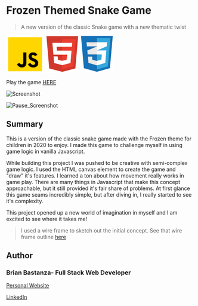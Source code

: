 # Frozen Themed Snake Game

> A new version of the classic Snake game with a new thematic twist

![js](MDimages/javascript.png) ![html](MDimages/html.png) ![css](MDimages/css.png)

Play the game [HERE](https://bbastanza.github.io/Frozen-Snake-Game/)

![Screenshot](MDimages/screenshot.png)

![Pause_Screenshot](MDimages/pause_screenshot.png)

## Summary

This is a version of the classic snake game made with the Frozen theme for children in 2020 to enjoy. I made this game to challenge myself in using game logic in vanilla Javascript.

While building this project I was pushed to be creative with semi-complex game logic. I used the HTML canvas element to create the game and "draw" it's features. I learned a ton about how movement really works in game play. There are many things in Javascript that make this concept approachable, but it still provided it's fair share of problems. At first glance this game seams incredibly simple, but after diving in, I really started to see it's complexity.

This project opened up a new world of imagination in myself and I am excited to see where it takes me!

> I used a wire frame to sketch out the initial concept. See that wire frame outline [here](https://wireframe.cc/KAhT4E)

## Author

### Brian Bastanza- Full Stack Web Developer

<a href="https://www.brianbastanza.me/" target="_blank" rel="noopener">Personal Website</a>

[LinkedIn](https://www.linkedin.com/in/bbastanza)
